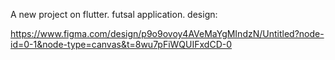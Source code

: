 A new project on flutter. 
futsal application.
design: 

https://www.figma.com/design/p9o9ovoy4AVeMaYgMIndzN/Untitled?node-id=0-1&node-type=canvas&t=8wu7pFiWQUIFxdCD-0

